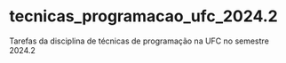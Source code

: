 # tecnicas_programacao_ufc_2024.2
Tarefas da disciplina de técnicas de programação na UFC no semestre 2024.2
